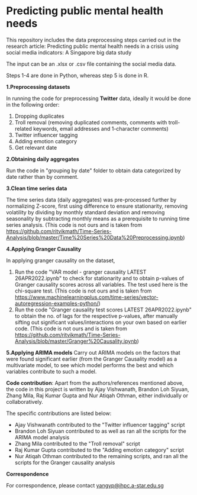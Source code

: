 # Predicting public mental health needs

This repository includes the data preprocessing steps carried out in the research article: Predicting public mental health needs in a crisis using social media indicators: A Singapore big data study

The input can be an .xlsx or .csv file containing the social media data. 

Steps 1-4 are done in Python, whereas step 5 is done in R.

**1.Preprocessing datasets**

In running the code for preprocessing **Twitter** data, ideally it would be done in the following order: 
1. Dropping duplicates
2. Troll removal
   (removing duplicated comments, comments with troll-related keywords, email addresses and 1-character comments)
3. Twitter influencer tagging 
4. Adding emotion category
5. Get relevant date

**2.Obtaining daily aggregates**

Run the code in "grouping by date" folder to obtain data categorized by date rather than by comment.

**3.Clean time series data**
 
The time series data (daily aggregates) was pre-processed further by normalizing Z-score, first using difference to ensure stationarity, removing volatility by dividing by monthly standard deviation and removing seasonality by subtracting monthly means as a prerequisite to running time series analysis. (This code is not ours and is taken from https://github.com/ritvikmath/Time-Series-Analysis/blob/master/Time%20Series%20Data%20Preprocessing.ipynb)

**4.Applying Granger Causality**

In applying granger causality on the dataset,
1. Run the code "VAR model - granger causality LATEST 26APR2022.ipynb" to check for stationarity and to obtain p-values of Granger causality scores across all variables. The test used here is the chi-square test. (This code is not ours and is taken from https://www.machinelearningplus.com/time-series/vector-autoregression-examples-python/)
2. Run the code "Granger causality test scores LATEST 26APR2022.ipynb" to obtain the no. of lags for the respective p-values, after manually sifting out significant values/interactions on your own based on earlier code. (This code is not ours and is taken from https://github.com/ritvikmath/Time-Series-Analysis/blob/master/Granger%20Causality.ipynb)

**5.Applying ARIMA models**
Carry out ARIMA models on the factors that were found significant earlier (from the Granger Causality model) as a multivariate model, to see which model performs the best and which variables contribute to such a model.

**Code contribution**:
Apart from the authors/references mentioned above, the code in this project is written by Ajay Vishwanath, Brandon Loh Siyuan, Zhang Mila, Raj Kumar Gupta and Nur Atiqah Othman, either individually or collaboratively. 

The specific contributions are listed below: 
- Ajay Vishwanath contributed to the "Twitter influencer tagging" script
- Brandon Loh Siyuan contributed to as well as ran all the scripts for the ARIMA model analysis
- Zhang Mila contributed to the "Troll removal" script
- Raj Kumar Gupta contributed to the "Adding emotion category" script
- Nur Atiqah Othman contributed to the remaining scripts, and ran all the scripts for the Granger causality analysis

**Correspondence**

For correspondence, please contact yangyp@ihpc.a-star.edu.sg<br />
